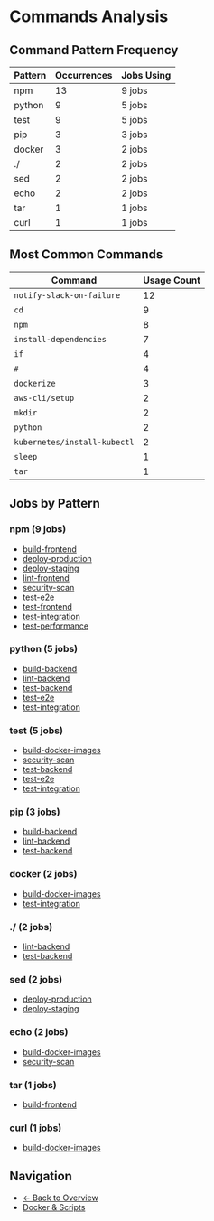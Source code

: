 # Commands Analysis

## Command Pattern Frequency

| Pattern | Occurrences | Jobs Using |
|---------|-------------|------------|
| npm | 13 | 9 jobs |
| python | 9 | 5 jobs |
| test | 9 | 5 jobs |
| pip | 3 | 3 jobs |
| docker | 3 | 2 jobs |
| ./ | 2 | 2 jobs |
| sed | 2 | 2 jobs |
| echo | 2 | 2 jobs |
| tar | 1 | 1 jobs |
| curl | 1 | 1 jobs |

## Most Common Commands

| Command | Usage Count |
|---------|-------------|
| `notify-slack-on-failure` | 12 |
| `cd` | 9 |
| `npm` | 8 |
| `install-dependencies` | 7 |
| `if` | 4 |
| `#` | 4 |
| `dockerize` | 3 |
| `aws-cli/setup` | 2 |
| `mkdir` | 2 |
| `python` | 2 |
| `kubernetes/install-kubectl` | 2 |
| `sleep` | 1 |
| `tar` | 1 |

## Jobs by Pattern

### npm (9 jobs)

- [build-frontend](../jobs/build-frontend.md)
- [deploy-production](../jobs/deploy-production.md)
- [deploy-staging](../jobs/deploy-staging.md)
- [lint-frontend](../jobs/lint-frontend.md)
- [security-scan](../jobs/security-scan.md)
- [test-e2e](../jobs/test-e2e.md)
- [test-frontend](../jobs/test-frontend.md)
- [test-integration](../jobs/test-integration.md)
- [test-performance](../jobs/test-performance.md)

### python (5 jobs)

- [build-backend](../jobs/build-backend.md)
- [lint-backend](../jobs/lint-backend.md)
- [test-backend](../jobs/test-backend.md)
- [test-e2e](../jobs/test-e2e.md)
- [test-integration](../jobs/test-integration.md)

### test (5 jobs)

- [build-docker-images](../jobs/build-docker-images.md)
- [security-scan](../jobs/security-scan.md)
- [test-backend](../jobs/test-backend.md)
- [test-e2e](../jobs/test-e2e.md)
- [test-integration](../jobs/test-integration.md)

### pip (3 jobs)

- [build-backend](../jobs/build-backend.md)
- [lint-backend](../jobs/lint-backend.md)
- [test-backend](../jobs/test-backend.md)

### docker (2 jobs)

- [build-docker-images](../jobs/build-docker-images.md)
- [test-integration](../jobs/test-integration.md)

### ./ (2 jobs)

- [lint-backend](../jobs/lint-backend.md)
- [test-backend](../jobs/test-backend.md)

### sed (2 jobs)

- [deploy-production](../jobs/deploy-production.md)
- [deploy-staging](../jobs/deploy-staging.md)

### echo (2 jobs)

- [build-docker-images](../jobs/build-docker-images.md)
- [security-scan](../jobs/security-scan.md)

### tar (1 jobs)

- [build-frontend](../jobs/build-frontend.md)

### curl (1 jobs)

- [build-docker-images](../jobs/build-docker-images.md)

## Navigation

- [← Back to Overview](../README.md)
- [Docker & Scripts](docker-and-scripts.md)

